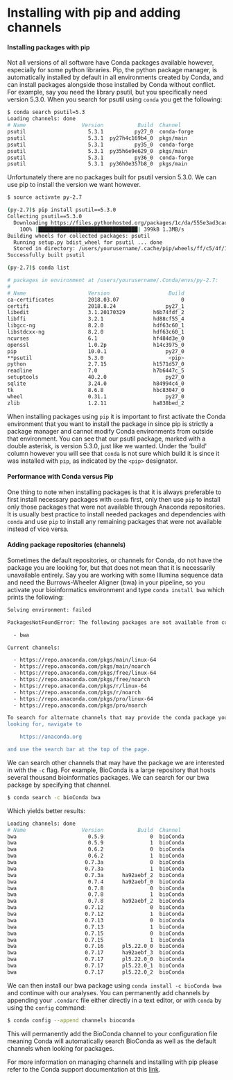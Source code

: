 # Installing with pip and adding channels
#### Installing packages with pip

Not all versions of all software have Conda packages available however, especially for some python libraries. Pip, the python package manager, is automatically installed by default in all environments created by Conda, and can install packages alongside those installed by Conda without conflict.  
For example, say you need the library psutil, but you specifically need version 5.3.0. When you search for psutil using `conda` you get the following:

```bash
$ conda search psutil=5.3
Loading channels: done
# Name                  Version           Build  Channel
psutil                    5.3.1          py27_0  conda-forge
psutil                    5.3.1  py27h4c169b4_0  pkgs/main
psutil                    5.3.1          py35_0  conda-forge
psutil                    5.3.1  py35h6e9e629_0  pkgs/main
psutil                    5.3.1          py36_0  conda-forge
psutil                    5.3.1  py36h0e357b8_0  pkgs/main
```

Unfortunately there are no packages built for psutil version 5.3.0. We can use pip to install the version we want however.

```bash
$ source activate py-2.7

(py-2.7)$ pip install psutil==5.3.0
Collecting psutil==5.3.0
  Downloading https://files.pythonhosted.org/packages/1c/da/555e3ad3cad30f30bcf0d539cdeae5c8e7ef9e2a6078af645c70aa81e418/psutil-5.3.0.tar.gz (397kB)
    100% |████████████████████████████████| 399kB 1.3MB/s
Building wheels for collected packages: psutil
  Running setup.py bdist_wheel for psutil ... done
  Stored in directory: /users/yourusername/.cache/pip/wheels/ff/c5/4f/1ee2208203f1cfeda16e91fccd8bfce5f4840b683671729d57
Successfully built psutil

(py-2.7)$ conda list

# packages in environment at /users/yourusername/.Conda/envs/py-2.7:
#
# Name                    Version                   Build
ca-certificates           2018.03.07                    0
certifi                   2018.8.24                py27_1
libedit                   3.1.20170329         h6b74fdf_2
libffi                    3.2.1                hd88cf55_4
libgcc-ng                 8.2.0                hdf63c60_1
libstdcxx-ng              8.2.0                hdf63c60_1
ncurses                   6.1                  hf484d3e_0
openssl                   1.0.2p               h14c3975_0
pip                       10.0.1                   py27_0
**psutil                  5.3.0                     <pip>
python                    2.7.15               h1571d57_0
readline                  7.0                  h7b6447c_5
setuptools                40.2.0                   py27_0
sqlite                    3.24.0               h84994c4_0
tk                        8.6.8                hbc83047_0
wheel                     0.31.1                   py27_0
zlib                      1.2.11               ha838bed_2
```
When installing packages using `pip` it is important to first activate the Conda environment that you want to install the package in since pip is strictly a package manager and cannot modify Conda environments from outside that environment. You can see that our psutil package, marked with a double asterisk, is version 5.3.0, just like we wanted. Under the 'build' column however you will see that `conda` is not sure which build it is since it was installed with `pip`, as indicated by the `<pip>` designator.
#### Performance with Conda versus Pip
One thing to note when installing packages is that it is always preferable to first install necessary packages with `conda` first, only then use `pip` to install only those packages that were not available through Anaconda repositories. 
It is usually best practice to install needed packages and dependencies with `conda` and use `pip` to install any remaining packages that were not available instead of vice versa.

#### Adding package repositories (channels)

Sometimes the default repositories, or channels for Conda, do not have the package you are looking for, but that does not mean that it is necessarily unavailable entirely. Say you are working with some Illumina sequence data and need the Burrows-Wheeler Aligner (bwa) in your pipeline, so you activate your bioinformatics environment and type `conda install bwa` which prints the following:

```bash
Solving environment: failed

PackagesNotFoundError: The following packages are not available from current channels:

  - bwa

Current channels:

  - https://repo.anaconda.com/pkgs/main/linux-64
  - https://repo.anaconda.com/pkgs/main/noarch
  - https://repo.anaconda.com/pkgs/free/linux-64
  - https://repo.anaconda.com/pkgs/free/noarch
  - https://repo.anaconda.com/pkgs/r/linux-64
  - https://repo.anaconda.com/pkgs/r/noarch
  - https://repo.anaconda.com/pkgs/pro/linux-64
  - https://repo.anaconda.com/pkgs/pro/noarch

To search for alternate channels that may provide the conda package you're
looking for, navigate to

    https://anaconda.org

and use the search bar at the top of the page.
```
We can search other channels that may have the package we are interested in with the `-c` flag. For example, BioConda is a large repository that hosts several thousand bioinformatics packages. We can search for our bwa package by specifying that channel.

```bash
$ conda search -c bioConda bwa
```

Which yields better results:

```bash
Loading channels: done
# Name                  Version           Build  Channel
bwa                       0.5.9               0  bioConda
bwa                       0.5.9               1  bioConda
bwa                       0.6.2               0  bioConda
bwa                       0.6.2               1  bioConda
bwa                      0.7.3a               0  bioConda
bwa                      0.7.3a               1  bioConda
bwa                      0.7.3a      ha92aebf_2  bioConda
bwa                       0.7.4      ha92aebf_0  bioConda
bwa                       0.7.8               0  bioConda
bwa                       0.7.8               1  bioConda
bwa                       0.7.8      ha92aebf_2  bioConda
bwa                      0.7.12               0  bioConda
bwa                      0.7.12               1  bioConda
bwa                      0.7.13               0  bioConda
bwa                      0.7.13               1  bioConda
bwa                      0.7.15               0  bioConda
bwa                      0.7.15               1  bioConda
bwa                      0.7.16      pl5.22.0_0  bioConda
bwa                      0.7.17      ha92aebf_3  bioConda
bwa                      0.7.17      pl5.22.0_0  bioConda
bwa                      0.7.17      pl5.22.0_1  bioConda
bwa                      0.7.17      pl5.22.0_2  bioConda
```

We can then install our bwa package using `conda install -c bioConda bwa` and continue with our analyses. You can permanently add channels by appending your `.condarc` file either directly in a text editor, or with `conda` by using the `config` command:

```bash
$ conda config --append channels bioconda
```
This will permanently add the BioConda channel to your configuration file meaning Conda will automatically search BioConda as well as the default channels when looking for packages.

For more information on managing channels and installing with pip please refer to the Conda support documentation at this [link](https://conda.io/docs/user-guide/tasks/manage-channels.html).
